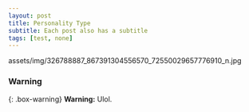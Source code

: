 ```yaml
---
layout: post
title: Personality Type
subtitle: Each post also has a subtitle
tags: [test, none]
---
```


assets/img/326788887_867391304556570_72550029657776910_n.jpg
### Warning

{: .box-warning}
**Warning:** Ulol.
